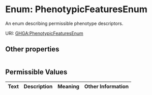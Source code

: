 
# Enum: PhenotypicFeaturesEnum


An enum describing permissible phenotype descriptors.

URI: [GHGA:PhenotypicFeaturesEnum](https://w3id.org/GHGA/PhenotypicFeaturesEnum)


## Other properties

|  |  |  |
| --- | --- | --- |

## Permissible Values

| Text | Description | Meaning | Other Information |
| :--- | :---: | :---: | ---: |

